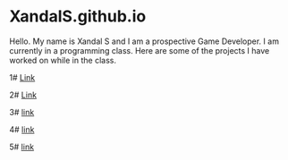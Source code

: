 # XandalS.github.io

Hello. My name is Xandal S and I am a prospective Game Developer.
I am currently in a programming class. Here are some of the projects I have worked on while in the class.

1# [Link](https://github.com/XandalS/XAML-Tip-Calculator-Practice)

2# [Link](https://github.com/XandalS/Triva-Game-Practice)

3# [link](https://github.com/XandalS/Midterm-Signs-of-Life)

4# [link](https://github.com/XandalS/Random-Hero-Fighter)

5# [link](https://github.com/XandalS/Cypher)
